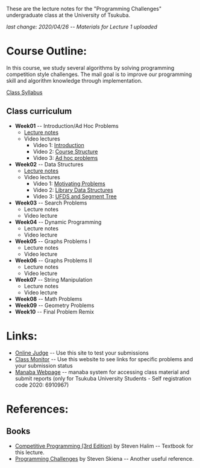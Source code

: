 These are the lecture notes for the "Programming Challenges" undergraduate
class at the University of Tsukuba.

_last change: 2020/04/26 -- Materials for Lecture 1 uploaded_

# Course Outline:
In this course, we study several algorithms by solving programming competition
style challenges. The mail goal is to improve our programming skill and
algorithm knowledge through implementation.

[Class Syllabus](syllabus.md)

## Class curriculum
- **Week01** -- Introduction/Ad Hoc Problems
  - [Lecture notes](Week01/week1.pdf)
  - Video lectures
    - Video 1: [Introduction](https://youtu.be/4Y3hG08sohE)
    - Video 2: [Course Structure](https://youtu.be/EYP8IiM3uBE)
    - Video 3: [Ad hoc problems](https://youtu.be/lvQRNj476d8)
- **Week02** -- Data Structures
  - [Lecture notes](Week02/week02.pdf)
  - Video lectures
    - Video 1: [Motivating Problems](https://youtu.be/nYBfUGQohwg)
    - Video 2: [Library Data Structures](https://youtu.be/iAjR-AHIhT0)
    - Video 3: [UFDS and Segment Tree](https://youtu.be/UqvHufMqC3c)
- **Week03** -- Search Problems
  - Lecture notes
  - Video lecture
- **Week04** -- Dynamic Programming
  - Lecture notes
  - Video lecture
- **Week05** -- Graphs Problems I
  - Lecture notes
  - Video lecture
- **Week06** -- Graphs Problems II
  - Lecture notes
  - Video lecture
- **Week07** -- String Manipulation
  - Lecture notes
  - Video lecture
- **Week08** -- Math Problems
- **Week09** -- Geometry Problems
- **Week10** -- Final Problem Remix

# Links:
* [Online Judge](http://onlinejudge.org/) -- Use this site to test your submissions
* [Class Monitor](uMonitor/monitor.html) -- Use this
website to see links for specific problems and your submission status
* [Manaba Webpage](https://manaba.tsukuba.ac.jp/ct/course_1322213) -- manaba system
for accessing class material and submit reports (only for Tsukuba University Students - Self registration code 2020: 6910967)

# References:

## Books
* [Competitive Programming (3rd Edition)](http://cpbook.net/) by Steven Halim -- Textbook for this lecture.
* [Programming Challenges](http://www.programming-challenges.com/pg.php?page=index) by Steven Skiena -- Another useful reference.
